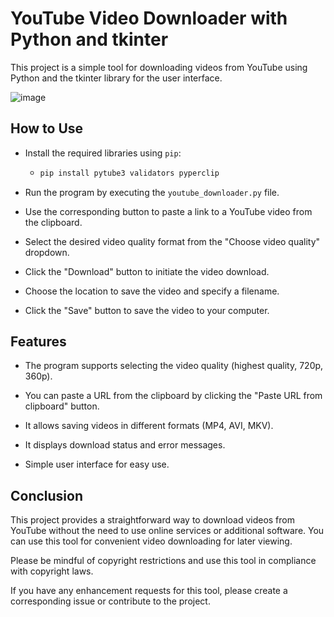 # YouTube Video Downloader with Python and tkinter

This project is a simple tool for downloading videos from YouTube using Python and the tkinter library for the user interface.

![image](https://github.com/sergeiown/Youtube_Downloader/assets/112722061/6bdc5e18-e17b-449b-b634-f3b81048f919)

## How to Use

* Install the required libraries using `pip`:

  * ```bash
    pip install pytube3 validators pyperclip
    ```

* Run the program by executing the `youtube_downloader.py` file.

* Use the corresponding button to paste a link to a YouTube video from the clipboard.

* Select the desired video quality format from the "Choose video quality" dropdown.

* Click the "Download" button to initiate the video download.

* Choose the location to save the video and specify a filename.

* Click the "Save" button to save the video to your computer.

## Features

* The program supports selecting the video quality (highest quality, 720p, 360p).

* You can paste a URL from the clipboard by clicking the "Paste URL from clipboard" button.

* It allows saving videos in different formats (MP4, AVI, MKV).

* It displays download status and error messages.

* Simple user interface for easy use.

## Conclusion

This project provides a straightforward way to download videos from YouTube without the need to use online services or additional software. You can use this tool for convenient video downloading for later viewing.

Please be mindful of copyright restrictions and use this tool in compliance with copyright laws.

If you have any enhancement requests for this tool, please create a corresponding issue or contribute to the project.
